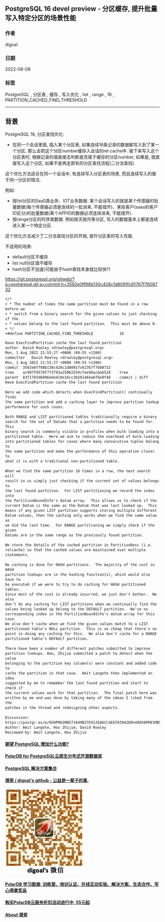 ## PostgreSQL 16 devel preview - 分区缓存, 提升批量写入特定分区的场景性能  
              
### 作者              
digoal              
              
### 日期              
2022-08-08             
              
### 标签              
PostgreSQL , 分区表 , 缓存 , 写入优化 , list , range , 16 , PARTITION_CACHED_FIND_THRESHOLD       
              
----              
              
## 背景        
PostgreSQL 16, 分区查找优化:  
- 在同一个会话里面, 插入某个分区表, 如果连续16条记录的数据都写入到了某一个分区, 那么会把这个分区number缓存入会话的rel cache中. 接下来写入这个分区表时, 根据记录的值直接去判断是否属于缓存的分区number, 如果是, 就直接写入这个分区, 如果不是再走原有的分区查找流程(二分法查找).  
  
这个优化方法适合在同一个会话中, 有连续写入分区表的场景, 而且连续写入的属于同一分区的情况.   
  
例如:  
  
- 按list分区的SaaS类业务、IOT业务数据. 某个会话写入的就是某个传感器的批量数据(每个传感器必须是连续的一批进来, 不能错开)、某些客户(saas的客户ID区分)的批量数据(某个APPID的数据必须连续进来, 不能错开).   
- 按range分区的时序类数据. 例如按天按月等分区, 写入的数据基本上都是连续进入某一个特定分区.  
  
这个优化方法减少了二分法查找分区的开销, 提升分区表的写入性能.   
  
不适用的场景:  
- default分区不缓存  
- list null分区值不缓存  
- hash分区不加速(可能由于hash查找本身就比较快?)  
  
https://git.postgresql.org/gitweb/?p=postgresql.git;a=commit;h=3592e0ff98b130c428c1d8091fc61767f7608732  
  
  
```  
+/*  
+ * The number of times the same partition must be found in a row before we  
+ * switch from a binary search for the given values to just checking if the  
+ * values belong to the last found partition.  This must be above 0.  
+ */  
+#define PARTITION_CACHED_FIND_THRESHOLD            16  
```  
  
  
```  
Have ExecFindPartition cache the last found partition  
author	David Rowley <drowley@postgresql.org>	  
Mon, 1 Aug 2022 21:55:27 +0000 (09:55 +1200)  
committer	David Rowley <drowley@postgresql.org>	  
Mon, 1 Aug 2022 21:55:27 +0000 (09:55 +1200)  
commit	3592e0ff98b130c428c1d8091fc61767f7608732  
tree	ac997f9570f773793a25062559cfee98ac0a6528	tree  
parent	83f1793d6096deb419e16cc38201484a6f6e9f48	commit | diff  
Have ExecFindPartition cache the last found partition  
  
Here we add code which detects when ExecFindPartition() continually finds  
the same partition and add a caching layer to improve partition lookup  
performance for such cases.  
  
Both RANGE and LIST partitioned tables traditionally require a binary  
search for the set of Datums that a partition needs to be found for. This  
binary search is commonly visible in profiles when bulk loading into a  
partitioned table.  Here we aim to reduce the overhead of bulk-loading  
into partitioned tables for cases where many consecutive tuples belong to  
the same partition and make the performance of this operation closer to  
what it is with a traditional non-partitioned table.  
  
When we find the same partition 16 times in a row, the next search will  
result in us simply just checking if the current set of values belongs to  
the last found partition.  For LIST partitioning we record the index into  
the PartitionBoundInfo's datum array.  This allows us to check if the  
current Datum is the same as the Datum that was last looked up.  This  
means if any given LIST partition supports storing multiple different  
Datum values, then the caching only works when we find the same value as  
we did the last time.  For RANGE partitioning we simply check if the given  
Datums are in the same range as the previously found partition.  
  
We store the details of the cached partition in PartitionDesc (i.e.  
relcache) so that the cached values are maintained over multiple  
statements.  
  
No caching is done for HASH partitions.  The majority of the cost in HASH  
partition lookups are in the hashing function(s), which would also have to  
be executed if we were to try to do caching for HASH partitioned tables.  
Since most of the cost is already incurred, we just don't bother.  We also  
don't do any caching for LIST partitions when we continually find the  
values being looked up belong to the DEFAULT partition.  We've no  
corresponding index in the PartitionBoundInfo's datum array for this case.  
We also don't cache when we find the given values match to a LIST  
partitioned table's NULL partition.  This is so cheap that there's no  
point in doing any caching for this.  We also don't cache for a RANGE  
partitioned table's DEFAULT partition.  
  
There have been a number of different patches submitted to improve  
partition lookups. Hou, Zhijie submitted a patch to detect when the value  
belonging to the partition key column(s) were constant and added code to  
cache the partition in that case.  Amit Langote then implemented an idea  
suggested by me to remember the last found partition and start to check if  
the current values work for that partition.  The final patch here was  
written by me and was done by taking many of the ideas I liked from the  
patches in the thread and redesigning other aspects.  
  
Discussion: https://postgr.es/m/OS0PR01MB571649B27E912EA6CC4EEF03942D9%40OS0PR01MB5716.jpnprd01.prod.outlook.com  
Author: Amit Langote, Hou Zhijie, David Rowley  
Reviewed-by: Amit Langote, Hou Zhijie  
```  
  
  
#### [期望 PostgreSQL 增加什么功能?](https://github.com/digoal/blog/issues/76 "269ac3d1c492e938c0191101c7238216")
  
  
#### [PolarDB for PostgreSQL云原生分布式开源数据库](https://github.com/ApsaraDB/PolarDB-for-PostgreSQL "57258f76c37864c6e6d23383d05714ea")
  
  
#### [PostgreSQL 解决方案集合](https://yq.aliyun.com/topic/118 "40cff096e9ed7122c512b35d8561d9c8")
  
  
#### [德哥 / digoal's github - 公益是一辈子的事.](https://github.com/digoal/blog/blob/master/README.md "22709685feb7cab07d30f30387f0a9ae")
  
  
![digoal's wechat](../pic/digoal_weixin.jpg "f7ad92eeba24523fd47a6e1a0e691b59")
  
  
#### [PolarDB 学习图谱: 训练营、培训认证、在线互动实验、解决方案、生态合作、写心得拿奖品](https://www.aliyun.com/database/openpolardb/activity "8642f60e04ed0c814bf9cb9677976bd4")
  
  
#### [购买PolarDB云服务折扣活动进行中, 55元起](https://www.aliyun.com/activity/new/polardb-yunparter?userCode=bsb3t4al "e0495c413bedacabb75ff1e880be465a")
  
  
#### [About 德哥](https://github.com/digoal/blog/blob/master/me/readme.md "a37735981e7704886ffd590565582dd0")
  
